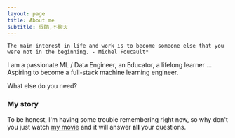 ```yaml
---
layout: page
title: About me
subtitle: 很酷,不聊天
---
```

<!---
![comment:] # (Why you'd want to go on a date with me)
-->

```
The main interest in life and work is to become someone else that you were not in the beginning. - Michel Foucault*
```

I am a passionate ML / Data Engineer, an Educator, a lifelong learner ... Aspiring to become a full-stack machine learning engineer.

<!---
![avatar](/assets/img/my_profile_figure.jpeg =100x)
--->
<!-- <div align = "center">
<img src="/assets/img/my_profile_figure.jpeg" width = "400" alt="profile" align=center />
</div> -->
What else do you need?

### My story

To be honest, I'm having some trouble remembering right now, so why don't you just watch [my movie](https://en.wikipedia.org/wiki/The_Princess_Bride_%28film%29) and it will answer **all** your questions.
